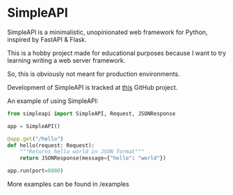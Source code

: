 # SimpleAPI

SimpleAPI is a minimalistic, unopinionated web framework for Python, inspired by FastAPI & Flask.

This is a hobby project made for educational purposes because I want to try learning writing a web server framework.

So, this is obviously not meant for production environments.

Development of SimpleAPI is tracked at [this](https://github.com/users/adhamsalama/projects/1) GitHub project.

An example of using SimpleAPI:

```python
from simpleapi import SimpleAPI, Request, JSONResponse

app = SimpleAPI()

@app.get("/hello")
def hello(request: Request):
    """Returns hello world in JSON format"""
    return JSONResponse(message={"hello": "world"})

app.run(port=8000)

```

More examples can be found in /examples
